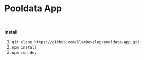 # Pooldata App
<br />

<b>Install</b>
1. `git clone https://github.com/SlamDevelop/pooldata-app.git`
2. `npm install`
3. `npm run dev`